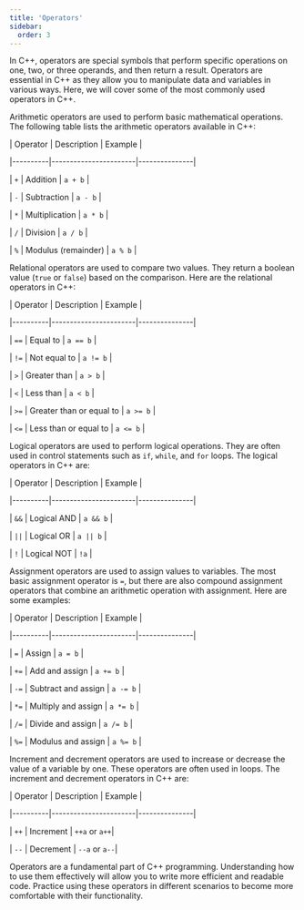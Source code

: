 ```yaml
---
title: 'Operators'
sidebar:
  order: 3
---
```


 In C++, operators are special symbols that perform specific operations on one, two, or three operands, and then return a result. Operators are essential in C++ as they allow you to manipulate data and variables in various ways. Here, we will cover some of the most commonly used operators in C++.



Arithmetic operators are used to perform basic mathematical operations. The following table lists the arithmetic operators available in C++:



| Operator | Description           | Example       |

|----------|-----------------------|---------------|

| `+`      | Addition              | `a + b`       |

| `-`      | Subtraction           | `a - b`       |

| `*`      | Multiplication        | `a * b`       |

| `/`      | Division              | `a / b`       |

| `%`      | Modulus (remainder)   | `a % b`       |



Relational operators are used to compare two values. They return a boolean value (`true` or `false`) based on the comparison. Here are the relational operators in C++:



| Operator | Description           | Example       |

|----------|-----------------------|---------------|

| `==`     | Equal to              | `a == b`      |

| `!=`     | Not equal to          | `a != b`      |

| `>`      | Greater than          | `a > b`       |

| `<`      | Less than             | `a < b`       |

| `>=`     | Greater than or equal to | `a >= b`  |

| `<=`     | Less than or equal to | `a <= b`      |



Logical operators are used to perform logical operations. They are often used in control statements such as `if`, `while`, and `for` loops. The logical operators in C++ are:



| Operator | Description           | Example       |

|----------|-----------------------|---------------|

| `&&`     | Logical AND           | `a && b`      |

| `||`     | Logical OR            | `a || b`      |

| `!`      | Logical NOT           | `!a`          |



Assignment operators are used to assign values to variables. The most basic assignment operator is `=`, but there are also compound assignment operators that combine an arithmetic operation with assignment. Here are some examples:



| Operator | Description           | Example       |

|----------|-----------------------|---------------|

| `=`      | Assign                | `a = b`       |

| `+=`     | Add and assign        | `a += b`      |

| `-=`     | Subtract and assign   | `a -= b`      |

| `*=`     | Multiply and assign   | `a *= b`      |

| `/=`     | Divide and assign     | `a /= b`      |

| `%=`     | Modulus and assign    | `a %= b`      |



Increment and decrement operators are used to increase or decrease the value of a variable by one. These operators are often used in loops. The increment and decrement operators in C++ are:



| Operator | Description           | Example       |

|----------|-----------------------|---------------|

| `++`     | Increment             | `++a` or `a++`|

| `--`     | Decrement             | `--a` or `a--`|



Operators are a fundamental part of C++ programming. Understanding how to use them effectively will allow you to write more efficient and readable code. Practice using these operators in different scenarios to become more comfortable with their functionality.